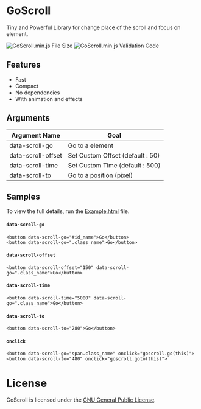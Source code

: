 # GoScroll
Tiny and Powerful Library for change place of the scroll and focus on element.

![GoScroll.min.js File Size](https://img.shields.io/badge/Compressed%20Size-1.4%20KB-blue.svg) ![GoScroll.min.js Validation Code](https://img.shields.io/badge/Validation%20Code-No%20Error-green.svg)


## Features 

  - Fast
  - Compact
  - No dependencies
  - With animation and effects


## Arguments 

| Argument Name  | Goal |
| -------------- | ---- | 
| data-scroll-go  	| Go to a element  |     
| data-scroll-offset  | Set Custom Offset (default : 50)  |
| data-scroll-time  | Set Custom Time (default : 500)  |           
| data-scroll-to  | Go to a position (pixel)  |    


## Samples

To view the full details, run the [Example.html](https://github.com/BaseMax/GoScrollJs/blob/master/Example.html) file.

#### `data-scroll-go`
```
<button data-scroll-go="#id_name">Go</button>
<button data-scroll-go=".class_name">Go</button>
```
#### `data-scroll-offset`
```
<button data-scroll-offset="150" data-scroll-go=".class_name">Go</button>
```
#### `data-scroll-time`
```
<button data-scroll-time="5000" data-scroll-go=".class_name">Go</button>
```
#### `data-scroll-to`
```
<button data-scroll-to="280">Go</button>
```
#### `onclick`
```
<button data-scroll-go="span.class_name" onclick="goscroll.go(this)">
<button data-scroll-to="480" onclick="goscroll.goto(this)">
```


# License

GoScroll is licensed under the [GNU General Public License](https://github.com/BaseMax/GoScrollJs/blob/master/LICENSE).
